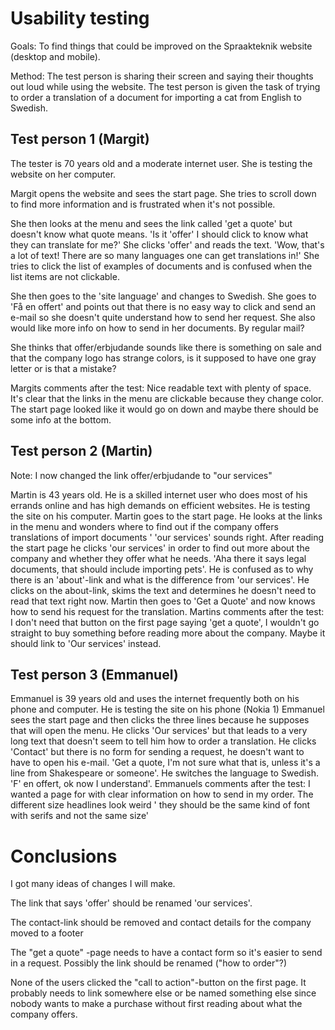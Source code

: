 # Usability testing

Goals: To find things that could be improved on the Spraakteknik website (desktop and mobile).

Method: The test person is sharing their screen and saying their thoughts out loud while using the website. The test person is given the task of trying to order a translation of a document for importing a cat from
English to Swedish.

## Test person 1 (Margit)

The tester is 70 years old and a moderate internet user. She is testing the website on her computer.

Margit opens the website and sees the start page. She tries to scroll down to find more information and is frustrated when it's not possible.

She then looks at the menu and sees the link called 'get a quote' but doesn't know what quote means. 'Is it 'offer' I should click to know what they can translate for me?' 
She clicks 'offer' and reads the text. 'Wow, that's a lot of text! There are so many languages one can get translations in!' She tries to click the list of examples of documents and is confused when the list items are not clickable. 

She then goes to the 'site language' and changes to Swedish. She goes to 'Få en offert' and points out that there is no easy way to click and send an e-mail so she doesn't quite understand how to send her request. She also would like more info on how to send in her documents. By regular mail?

She thinks that offer/erbjudande sounds like there is something on sale and that the company logo has strange colors, is it supposed to have one gray letter or is that a mistake?

Margits comments after the test: Nice readable text with plenty of space. It's clear that the links in the menu are clickable because they change color. The start page looked like it would go on down and maybe there should be some info at the bottom.

## Test person 2 (Martin)

Note: I now changed the link offer/erbjudande to "our services"

Martin is 43 years old. He is a skilled internet user who does most of his errands online and has high demands on efficient websites. He is testing the site on his computer.
Martin goes to the start page. He looks at the links in the menu and wonders where to find out if the company offers translations of import documents ' 'our services' sounds right. After reading the start page he clicks 'our services' in order to find out more about the company and whether they offer what he needs. 'Aha there it says legal documents, that should include importing pets'.
He is confused as to why there is an 'about'-link and what is the difference from 'our services'. He clicks on the about-link, skims the text and determines he doesn't need to read that text right now.
Martin then goes to 'Get a Quote' and now knows how to send his request for the translation.
Martins comments after the test: I don't need that button on the first page saying 'get a quote', I wouldn't go straight to buy something before reading more about the company. Maybe it should link to 'Our services' instead.

## Test person 3 (Emmanuel)

Emmanuel is 39 years old and uses the internet frequently both on his phone and computer. He is testing the site on his phone (Nokia 1)
Emmanuel sees the start page and then clicks the three lines because he supposes that will open the menu. He clicks 'Our services' but that leads to a very long text that doesn't seem to tell him how to order a translation.
He clicks 'Contact' but there is no form for sending a request, he doesn't want to have to open his e-mail.
'Get a quote, I'm not sure what that is, unless it's a line from Shakespeare or someone'. He switches the language to Swedish. 'F' en offert, ok now I understand'.
Emmanuels comments after the test: I wanted a page for with clear information on how to send in my order. The different size headlines look weird ' they should be the same kind of font with serifs and not the same size'

# Conclusions

I got many ideas of changes I will make. 

The link that says 'offer' should be renamed 'our services'. 

The contact-link should be removed and contact details for the company moved to a footer

The "get a quote" -page needs to have a contact form so it's easier to send in a request. Possibly the link should be renamed ("how to order"?)

None of the users clicked the "call to action"-button on the first page. It probably needs to link somewhere else or be named something else since nobody wants to make a purchase without first reading about what the company offers.